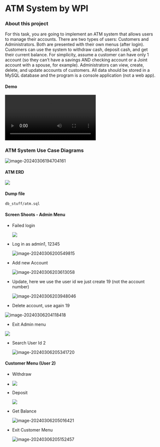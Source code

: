 # ATM System by WPI



### About this project

For this task, you are going to implement an ATM system that allows users to manage
their accounts. There are two types of users: Customers and Administrators. Both are
presented with their own menus (after login). Customers can use the system to
withdraw cash, deposit cash, and get their current balance. For simplicity, assume a
customer can have only 1 account (so they can’t have a savings AND checking account
or a Joint account with a spouse, for example). Administrators can view, create,
delete, and update accounts of customers. All data should be stored in a MySQL
database and the program is a console application (not a web app).

#### Demo

<video src="./demo.mp4"></video>





### ATM System Use Case Diagrams

![image-20240306194704161](./user_case.png)

#### ATM ERD

![](./atm_eer.png)

#### Dump file

`db_stuff/atm.sql`

#### Screen Shoots - Admin Menu

- Failed login

  ![](./screen1.png)

- Log in as admin1, 12345

  ![image-20240306200549815](./screen2.png)

  

- Add new Account 

  ![image-20240306203613058](./screen1.png)

* Update, here we use the user id we just create 19 (not the account number)

  ![image-20240306203948046](./screen4png)



- Delete account, use again 19

![image-20240306204118418](./screen6.png)

- Exit Admin menu

![](./screen7.png)



- Search User Id 2

  ![image-20240306205341720](./screen13.png)



#### Customer Menu (User 2)

- Withdraw

- ![](./screen8.png)

- Deposit

  ![](./screen10.png)



- Get Balance

  ![image-20240306205016421](./screen11.png)

- Exit Customer Menu

  ![image-20240306205152457](./screen12.png)